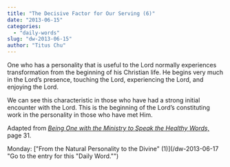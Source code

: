 ```yaml
---
title: "The Decisive Factor for Our Serving (6)"
date: "2013-06-15"
categories: 
  - "daily-words"
slug: "dw-2013-06-15"
author: "Titus Chu"
---
```


One who has a personality that is useful to the Lord normally experiences transformation from the beginning of his Christian life. He begins very much in the Lord’s presence, touching the Lord, experiencing the Lord, and enjoying the Lord.

We can see this characteristic in those who have had a strong initial encounter with the Lord. This is the beginning of the Lord’s constituting work in the personality in those who have met Him.

Adapted from _[Being One with the Ministry to Speak the Healthy Words,](/book-one-with-the-ministry-vol-2 "Go to the listing for this book.")_ page 31.

Monday: ["From the Natural Personality to the Divine" (1)](/dw-2013-06-17 "Go to the entry for this "Daily Word."")
